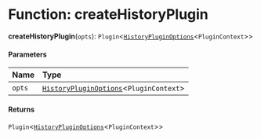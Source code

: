 # Function: createHistoryPlugin

**createHistoryPlugin**(`opts`): `Plugin`<[`HistoryPluginOptions`](/auto-docs/history/interfaces/HistoryPluginOptions.md)<`PluginContext`>>

#### Parameters

| Name | Type |
| :------ | :------ |
| `opts` | [`HistoryPluginOptions`](/auto-docs/history/interfaces/HistoryPluginOptions.md)<`PluginContext`> |

#### Returns

`Plugin`<[`HistoryPluginOptions`](/auto-docs/history/interfaces/HistoryPluginOptions.md)<`PluginContext`>>
